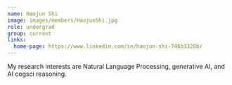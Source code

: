 ```yaml
---
name: Haojun Shi
image: images/members/HaojunShi.jpg
role: undergrad
group: current
links:
  home-page: https://www.linkedin.com/in/haojun-shi-746b3328b/
---
```


My research interests are Natural Language Processing, generative AI, and AI cogsci reasoning.